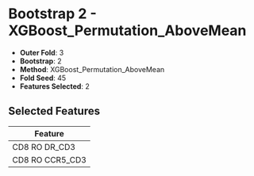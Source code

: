 # Bootstrap 2 - XGBoost_Permutation_AboveMean

- **Outer Fold**: 3
- **Bootstrap**: 2
- **Method**: XGBoost_Permutation_AboveMean
- **Fold Seed**: 45
- **Features Selected**: 2

## Selected Features

| Feature |
|---------|
| CD8 RO DR_CD3 |
| CD8 RO CCR5_CD3 |
